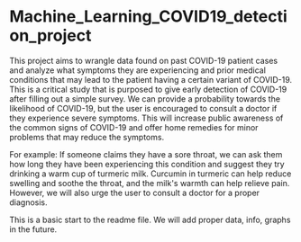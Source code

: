 # Machine_Learning_COVID19_detection_project
This project aims to wrangle data found on past COVID-19 patient cases and analyze what symptoms they are experiencing and prior medical conditions that may lead to the patient having a certain variant of COVID-19. This is a critical study that is purposed to give early detection of COVID-19 after filling out a simple survey. We can provide a probability towards the likelihood of COVID-19, but the user is encouraged to consult a doctor if they experience severe symptoms. 
This will increase public awareness of the common signs of COVID-19 and offer home remedies for minor problems that may reduce the symptoms. 

For example:
If someone claims they have a sore throat, we can ask them how long they have been experiencing this condition and suggest they try drinking a warm cup of turmeric milk. Curcumin in turmeric can help reduce swelling and soothe the throat, and the milk's warmth can help relieve pain. However, we will also urge the user to consult a doctor for a proper diagnosis. 

This is a basic start to the readme file. We will add proper data, info, graphs in the future. 

